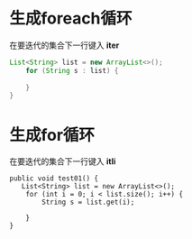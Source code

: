 # 生成foreach循环

在要迭代的集合下一行键入 **iter**

```java
List<String> list = new ArrayList<>();
    for (String s : list) {
            
    }
}
```



# 生成for循环

在要迭代的集合下一行键入 **itli**

```
public void test01() {
   List<String> list = new ArrayList<>();
    for (int i = 0; i < list.size(); i++) {
        String s = list.get(i);
        
    }
}
```



